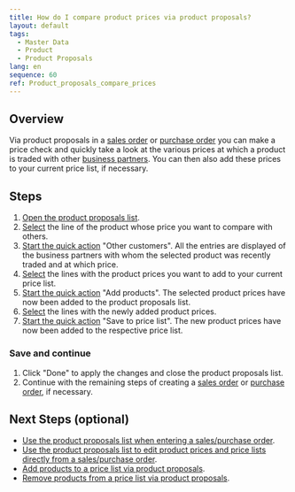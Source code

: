 ```yaml
---
title: How do I compare product prices via product proposals?
layout: default
tags:
  - Master Data
  - Product
  - Product Proposals
lang: en
sequence: 60
ref: Product_proposals_compare_prices
---
```


## Overview
Via product proposals in a [sales order](SalesOrder_recording) or [purchase order](CreatePurchaseOrder) you can make a price check and quickly take a look at the various prices at which a product is traded with other [business partners](New_Business_Partner). You can then also add these prices to your current price list, if necessary.

## Steps
1. [Open the product proposals list](Product_proposals_open_list).
1. [Select](RecordSelection) the line of the product whose price you want to compare with others.
1. [Start the quick action](StartAction#quick-actions) "Other customers". All the entries are displayed of the business partners with whom the selected product was recently traded and at which price.
1. [Select](RecordSelection) the lines with the product prices you want to add to your current price list.
1. [Start the quick action](StartAction#quick-actions) "Add products". The selected product prices have now been added to the product proposals list.
1. [Select](RecordSelection) the lines with the newly added product prices.
1. [Start the quick action](StartAction#quick-actions) "Save to price list". The new product prices have now been added to the respective price list.

### Save and continue
1. Click "Done" to apply the changes and close the product proposals list.
1. Continue with the remaining steps of creating a [sales order](SalesOrder_recording) or [purchase order](CreatePurchaseOrder), if necessary.

## Next Steps (optional)
- [Use the product proposals list when entering a sales/purchase order](Product_proposals_sales_purchase_order).
- [Use the product proposals list to edit product prices and price lists directly from a sales/purchase order](Product_proposals_edit_prices).
- [Add products to a price list via product proposals](Product_proposals_add_products).
- [Remove products from a price list via product proposals](Product_proposals_remove_products).
